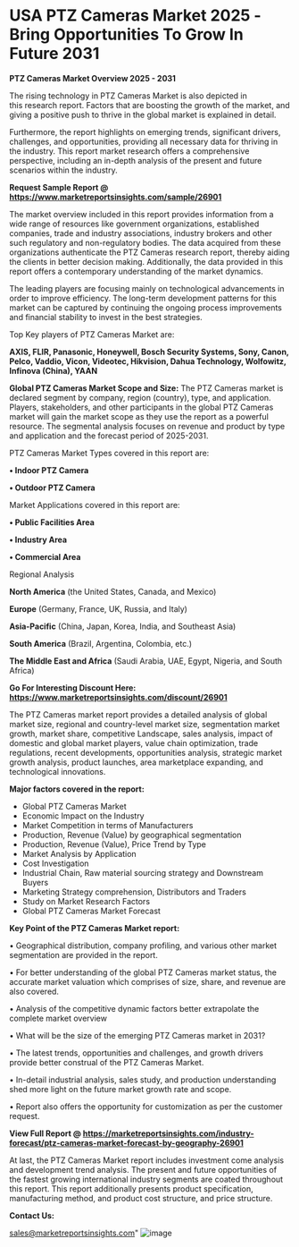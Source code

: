 # USA PTZ Cameras Market 2025 -Bring Opportunities To Grow In Future 2031

<Strong> PTZ Cameras Market Overview 2025 - 2031</strong>

The rising technology in PTZ Cameras Market is also depicted in this research report. Factors that are boosting the growth of the market, and giving a positive push to thrive in the global market is explained in detail.

Furthermore, the report highlights on emerging trends, significant drivers, challenges, and opportunities, providing all necessary data for thriving in the industry. This report market research offers a comprehensive perspective, including an in-depth analysis of the present and future scenarios within the industry.

<strong>Request Sample Report @ <a href=https://www.marketreportsinsights.com/sample/26901>https://www.marketreportsinsights.com/sample/26901</a></strong>

The market overview included in this report provides information from a wide range of resources like government organizations, established companies, trade and industry associations, industry brokers and other such regulatory and non-regulatory bodies. The data acquired from these organizations authenticate the PTZ Cameras research report, thereby aiding the clients in better decision making. Additionally, the data provided in this report offers a contemporary understanding of the market dynamics.

The leading players are focusing mainly on technological advancements in order to improve efficiency. The long-term development patterns for this market can be captured by continuing the ongoing process improvements and financial stability to invest in the best strategies.

Top Key players of PTZ Cameras Market are:

<strong>AXIS, FLIR, Panasonic, Honeywell, Bosch Security Systems, Sony, Canon, Pelco, Vaddio, Vicon, Videotec, Hikvision, Dahua Technology, Wolfowitz, Infinova (China), YAAN</strong>

<strong><b>Global PTZ Cameras Market Scope and Size:</b></strong>
The PTZ Cameras market is declared segment by company, region (country), type, and application. Players, stakeholders, and other participants in the global PTZ Cameras market will gain the market scope as they use the report as a powerful resource. The segmental analysis focuses on revenue and product by type and application and the forecast period of 2025-2031.

PTZ Cameras Market Types covered in this report are:

<strong>• Indoor PTZ Camera

• Outdoor PTZ Camera</strong>

Market Applications covered in this report are:

<strong>• Public Facilities Area

• Industry Area

• Commercial Area</strong> 

Regional Analysis

<strong>North America</strong> (the United States, Canada, and Mexico)

<strong>Europe</strong> (Germany, France, UK, Russia, and Italy)

<strong>Asia-Pacific</strong> (China, Japan, Korea, India, and Southeast Asia)

<strong>South America</strong> (Brazil, Argentina, Colombia, etc.)

<strong>The Middle East and Africa</strong> (Saudi Arabia, UAE, Egypt, Nigeria, and South Africa)

<strong>Go For Interesting Discount Here: <a href=https://www.marketreportsinsights.com/discount/26901>https://www.marketreportsinsights.com/discount/26901</a></strong>

The PTZ Cameras market report provides a detailed analysis of global market size, regional and country-level market size, segmentation market growth, market share, competitive Landscape, sales analysis, impact of domestic and global market players, value chain optimization, trade regulations, recent developments, opportunities analysis, strategic market growth analysis, product launches, area marketplace expanding, and technological innovations.

<strong><b>Major factors covered in the report:</b></strong>
<ul>
  <li>Global PTZ Cameras Market </li>
  <li>Economic Impact on the Industry</li>
  <li>Market Competition in terms of Manufacturers</li>
  <li>Production, Revenue (Value) by geographical segmentation</li>
  <li>Production, Revenue (Value), Price Trend by Type</li>
  <li>Market Analysis by Application</li>
  <li>Cost Investigation</li>
  <li>Industrial Chain, Raw material sourcing strategy and Downstream Buyers</li>
  <li>Marketing Strategy comprehension, Distributors and Traders</li>
  <li>Study on Market Research Factors</li>
  <li>Global PTZ Cameras Market Forecast</li>
</ul>

<strong><b>Key Point of the PTZ Cameras Market report:</b></strong>

• Geographical distribution, company profiling, and various other market segmentation are provided in the report.

• For better understanding of the global PTZ Cameras market status, the accurate market valuation which comprises of size, share, and revenue are also covered.

• Analysis of the competitive dynamic factors better extrapolate the complete market overview

• What will be the size of the emerging PTZ Cameras market in 2031?

• The latest trends, opportunities and challenges, and growth drivers provide better construal of the PTZ Cameras Market.

• In-detail industrial analysis, sales study, and production understanding shed more light on the future market growth rate and scope.

• Report also offers the opportunity for customization as per the customer request.

<strong><b>View Full Report @ <a href=https://marketreportsinsights.com/industry-forecast/ptz-cameras-market-forecast-by-geography-26901>https://marketreportsinsights.com/industry-forecast/ptz-cameras-market-forecast-by-geography-26901</a></b></strong>


At last, the PTZ Cameras Market report includes investment come analysis and development trend analysis. The present and future opportunities of the fastest growing international industry segments are coated throughout this report. This report additionally presents product specification, manufacturing method, and product cost structure, and price structure.

<strong>Contact Us:</strong>

sales@marketreportsinsights.com"
![image](https://github.com/user-attachments/assets/5d1deb6a-b175-40ac-bc82-e6deb3ba2ce1)
